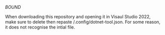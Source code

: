 *BOUND*

When downloading this repository and opening it in Visaul Studio 2022, make sure to delete then repaste /.config/dotnet-tool.json.
For some reason, it does not recognise the intial file.

